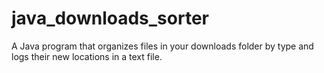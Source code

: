 # java_downloads_sorter
A Java program that organizes files in your downloads folder by type and logs their new locations in a text file.
